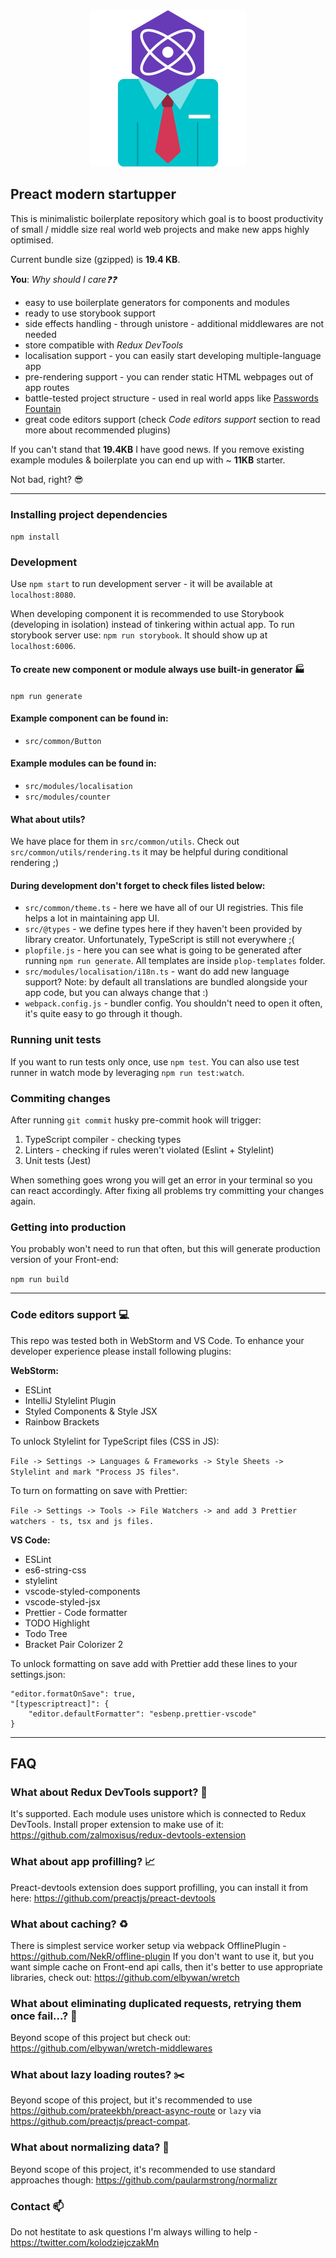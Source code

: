 <div align="center">
    <img src="./src/assets/logo.png" width="250" height="250" alt="project logo" />
</div>

## Preact modern startupper

This is minimalistic boilerplate repository which goal is to boost productivity of small / middle size real world web projects and make new apps highly optimised.

Current bundle size (gzipped) is **19.4 KB**.

**You**: _Why should I care:question::question:_

-   easy to use boilerplate generators for components and modules
-   ready to use storybook support
-   side effects handling - through unistore - additional middlewares are not needed
-   store compatible with _Redux DevTools_
-   localisation support - you can easily start developing multiple-language app
-   pre-rendering support - you can render static HTML webpages out of app routes
-   battle-tested project structure - used in real world apps like [Passwords Fountain](https://github.com/kolodziejczakM/passwords-fountain)
-   great code editors support (check _Code editors support_ section to read more about recommended plugins)

If you can't stand that **19.4KB** I have good news. If you remove existing example modules & boilerplate you can end up with ~ **11KB** starter.

Not bad, right? :sunglasses:

<hr / >

### Installing project dependencies

`npm install`

### Development

Use `npm start` to run development server - it will be available at `localhost:8080`.

When developing component it is recommended to use Storybook (developing in isolation) instead of tinkering within actual app.
To run storybook server use: `npm run storybook`. It should show up at `localhost:6006`.

#### To create new component or module always use built-in generator :factory:

`npm run generate`

#### Example component can be found in:

-   `src/common/Button`

#### Example modules can be found in:

-   `src/modules/localisation`
-   `src/modules/counter`

#### What about utils?

We have place for them in `src/common/utils`.
Check out `src/common/utils/rendering.ts` it may be helpful during conditional rendering ;)

#### During development don't forget to check files listed below:

-   `src/common/theme.ts` - here we have all of our UI registries. This file helps a lot in maintaining app UI.
-   `src/@types` - we define types here if they haven't been provided by library creator. Unfortunately, TypeScript is still not everywhere ;(
-   `plopfile.js` - here you can see what is going to be generated after running `npm run generate`. All templates are inside `plop-templates` folder.
-   `src/modules/localisation/i18n.ts` - want do add new language support? Note: by default all translations are bundled alongside your app code, but you can always change that :)
-   `webpack.config.js` - bundler config. You shouldn't need to open it often, it's quite easy to go through it though.

### Running unit tests

If you want to run tests only once, use `npm test`.
You can also use test runner in watch mode by leveraging `npm run test:watch`.

### Commiting changes

After running `git commit` husky pre-commit hook will trigger:

1. TypeScript compiler - checking types
2. Linters - checking if rules weren't violated (Eslint + Stylelint)
3. Unit tests (Jest)

When something goes wrong you will get an error in your terminal so you can react accordingly.
After fixing all problems try committing your changes again.

### Getting into production

You probably won't need to run that often, but this will generate production version of your Front-end:

`npm run build`

<hr>

### Code editors support :computer:

This repo was tested both in WebStorm and VS Code.
To enhance your developer experience please install following plugins:

**WebStorm:**

-   ESLint
-   IntelliJ Stylelint Plugin
-   Styled Components & Style JSX
-   Rainbow Brackets

To unlock Stylelint for TypeScript files (CSS in JS):

`File -> Settings -> Languages & Frameworks -> Style Sheets -> Stylelint and mark "Process JS files"`.

To turn on formatting on save with Prettier:

`File -> Settings -> Tools -> File Watchers -> and add 3 Prettier watchers - ts, tsx and js files.`

**VS Code:**

-   ESLint
-   es6-string-css
-   stylelint
-   vscode-styled-components
-   vscode-styled-jsx
-   Prettier - Code formatter
-   TODO Highlight
-   Todo Tree
-   Bracket Pair Colorizer 2

To unlock formatting on save add with Prettier add these lines to your settings.json:

```
"editor.formatOnSave": true,
"[typescriptreact]": {
    "editor.defaultFormatter": "esbenp.prettier-vscode"
}
```

<hr>

## FAQ

### What about Redux DevTools support? :satellite:

It's supported. Each module uses unistore which is connected to Redux DevTools. Install proper extension to make use of it:
https://github.com/zalmoxisus/redux-devtools-extension

### What about app profilling? :chart_with_upwards_trend:

Preact-devtools extension does support profilling, you can install it from here:
https://github.com/preactjs/preact-devtools

### What about caching? :recycle:

There is simplest service worker setup via webpack OfflinePlugin - https://github.com/NekR/offline-plugin
If you don't want to use it, but you want simple cache on Front-end api calls, then it's better to use appropriate libraries, check out: https://github.com/elbywan/wretch

### What about eliminating duplicated requests, retrying them once fail...? :horse_racing:

Beyond scope of this project but check out: https://github.com/elbywan/wretch-middlewares

### What about lazy loading routes? :scissors:

Beyond scope of this project, but it's recommended to use https://github.com/prateekbh/preact-async-route or `lazy` via https://github.com/preactjs/preact-compat.

### What about normalizing data? :pencil:

Beyond scope of this project, it's recommended to use standard approaches though:
https://github.com/paularmstrong/normalizr

### Contact :mailbox:

Do not hestitate to ask questions I'm always willing to help - https://twitter.com/kolodziejczakMn

